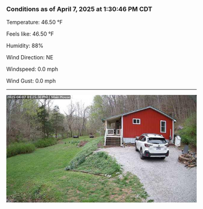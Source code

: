 ### Conditions as of April 7, 2025 at 1:30:46 PM CDT 

Temperature: 46.50 &deg;F

Feels like: 46.50 &deg;F

Humidity: 88%

Wind Direction: NE

Windspeed: 0.0 mph

Wind Gust: 0.0 mph

---

<img src="./images/latest.jpeg"/>

